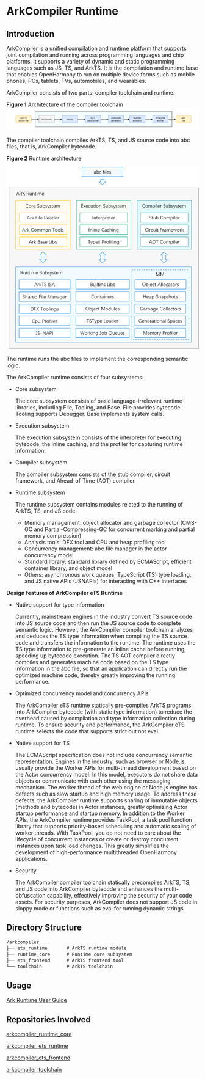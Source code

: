# ArkCompiler Runtime

## Introduction

ArkCompiler is a unified compilation and runtime platform that supports joint compilation and running across programming languages and chip platforms. It supports a variety of dynamic and static programming languages such as JS, TS, and ArkTS. It is the compilation and runtime base that enables OpenHarmony to run on multiple device forms such as mobile phones, PCs, tablets, TVs, automobiles, and wearables.

ArkCompiler consists of two parts: compiler toolchain and runtime.

**Figure 1** Architecture of the compiler toolchain
![](figures/en-us_image_ark_frontend.png)

The compiler toolchain compiles ArkTS, TS, and JS source code into abc files, that is, ArkCompiler bytecode.

**Figure 2** Runtime architecture

![](figures/en-us_image_ark-ts-arch.png)

The runtime runs the abc files to implement the corresponding semantic logic.

The ArkCompiler runtime consists of four subsystems:

-   Core subsystem

    The core subsystem consists of basic language-irrelevant runtime libraries, including File, Tooling, and Base. File provides bytecode. Tooling supports Debugger. Base implements system calls.

-   Execution subsystem

    The execution subsystem consists of the interpreter for executing bytecode, the inline caching, and the profiler for capturing runtime information.

-   Compiler subsystem

    The compiler subsystem consists of the stub compiler, circuit framework, and Ahead-of-Time (AOT) compiler.

-   Runtime subsystem

    The runtime subsystem contains modules related to the running of ArkTS, TS, and JS code.
    - Memory management: object allocator and garbage collector (CMS-GC and Partial-Compressing-GC for concurrent marking and partial memory compression)
    - Analysis tools: DFX tool and CPU and heap profiling tool
    - Concurrency management: abc file manager in the actor concurrency model
    - Standard library: standard library defined by ECMAScript, efficient container library, and object model
    - Others: asynchronous work queues, TypeScript (TS) type loading, and JS native APIs (JSNAPIs) for interacting with C++ interfaces

**Design features of ArkCompiler eTS Runtime**

- Native support for type information

   Currently, mainstream engines in the industry convert TS source code into JS source code and then run the JS source code to complete semantic logic. However, the ArkCompiler compiler toolchain analyzes and deduces the TS type information when compiling the TS source code and transfers the information to the runtime. The runtime uses the TS type information to pre-generate an inline cache before running, speeding up bytecode execution. The TS AOT compiler directly compiles and generates machine code based on the TS type information in the abc file, so that an application can directly run the optimized machine code, thereby greatly improving the running performance.

- Optimized concurrency model and concurrency APIs

  The ArkCompiler eTS runtime statically pre-compiles ArkTS programs into ArkCompiler bytecode (with static type information) to reduce the overhead caused by compilation and type information collection during runtime. To ensure security and performance, the ArkCompiler eTS runtime selects the code that supports strict but not eval.

- Native support for TS
  
  The ECMAScript specification does not include concurrency semantic representation. Engines in the industry, such as browser or Node.js, usually provide the Worker APIs for multi-thread development based on the Actor concurrency model. In this model, executors do not share data objects or communicate with each other using the messaging mechanism. The worker thread of the web engine or Node.js engine has defects such as slow startup and high memory usage.  To address these defects, the ArkCompiler runtime supports sharing of immutable objects (methods and bytecode) in Actor instances, greatly optimizing Actor startup performance and startup memory.
  In addition to the Worker APIs, the ArkCompiler runtime provides TaskPool, a task pool function library that supports priority-based scheduling and automatic scaling of worker threads. With TaskPool, you do not need to care about the lifecycle of concurrent instances or create or destroy concurrent instances upon task load changes. This greatly simplifies the development of high-performance multithreaded OpenHarmony applications.


- Security
  
  The ArkCompiler compiler toolchain statically precompiles ArkTS, TS, and JS code into ArkCompiler bytecode and enhances the multi-obfuscation capability, effectively improving the security of your code assets. For security purposes, ArkCompiler does not support JS code in sloppy mode or functions such as eval for running dynamic strings.

## Directory Structure

```
/arkcompiler
├── ets_runtime       # ArkTS runtime module
├── runtime_core      # Runtime core subsystem
├── ets_frontend      # ArkTS frontend tool
└── toolchain         # ArkTS toolchain
```

## Usage

[Ark Runtime User Guide](https://gitee.com/openharmony/arkcompiler_ets_runtime/blob/OpenHarmony-3.2-Release/docs/README.md)

## Repositories Involved

[arkcompiler\_runtime\_core](https://gitee.com/openharmony/arkcompiler_runtime_core)

[arkcompiler\_ets\_runtime](https://gitee.com/openharmony/arkcompiler_ets_runtime)

[arkcompiler\_ets\_frontend](https://gitee.com/openharmony/arkcompiler_ets_frontend)

[arkcompiler\_toolchain](https://gitee.com/openharmony/arkcompiler_toolchain)
